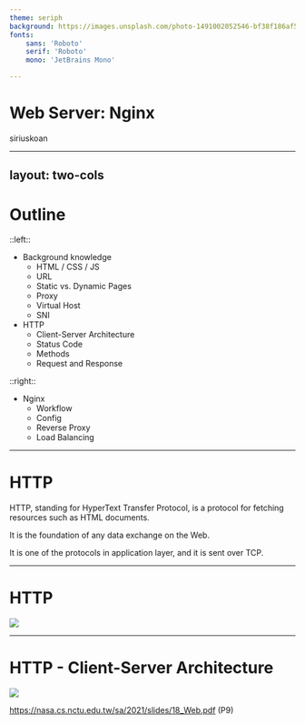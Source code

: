 ```yaml
---
theme: seriph
background: https://images.unsplash.com/photo-1491002052546-bf38f186af56?ixlib=rb-1.2.1&ixid=MnwxMjA3fDB8MHxwaG90by1wYWdlfHx8fGVufDB8fHx8&auto=format&fit=crop&w=1208&q=80
fonts:
    sans: 'Roboto'
    serif: 'Roboto'
    mono: 'JetBrains Mono'

---
```


# Web Server: Nginx

siriuskoan

---
layout: two-cols
---

# Outline

::left::

- Background knowledge
  - HTML / CSS / JS
  - URL
  - Static vs. Dynamic Pages
  - Proxy
  - Virtual Host
  - SNI
- HTTP
  - Client-Server Architecture
  - Status Code
  - Methods
  - Request and Response

::right::

- Nginx
  - Workflow
  - Config
  - Reverse Proxy
  - Load Balancing

---

# HTTP

HTTP, standing for HyperText Transfer Protocol, is a protocol for fetching resources such as HTML documents.

It is the foundation of any data exchange on the Web.

It is one of the protocols in application layer, and it is sent over TCP.

---

# HTTP

![](/http-layers.png)

---

# HTTP - Client-Server Architecture

![](/http-client-server.png)

https://nasa.cs.nctu.edu.tw/sa/2021/slides/18_Web.pdf (P9)

<!--

The first step is client sends request to server.png

-->
